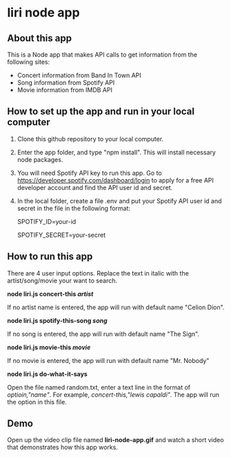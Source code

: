 # liri node app

## About this app
This is a Node app that makes API calls to get information from the following sites:
* Concert information from Band In Town API
* Song information from Spotify API
* Movie information from IMDB API

## How to set up the app and run in your local computer
1. Clone this github repository to your local computer.
2. Enter the app folder, and type "npm install". This will install necessary node packages.
3. You will need Spotify API key to run this app. Go to https://developer.spotify.com/dashboard/login to apply for a free API developer account and find the API user id and secret.
4. In the local folder, create a file .env and put your Spotify API user id and secret in the file in the following format:

    SPOTIFY_ID=your-id

    SPOTIFY_SECRET=your-secret

## How to run this app
There are 4 user input options. Replace the text in italic with the artist/song/movie your want to search.

**node liri.js concert-this _artist_**

If no artist name is entered, the app will run with default name "Celion Dion".

**node liri.js spotify-this-song _song_**

If no song is entered, the app will run with default name "The Sign".

**node liri.js movie-this _movie_**

If no movie is entered, the app will run with default name "Mr. Nobody"

**node liri.js do-what-it-says**

Open the file named random.txt, enter a text line in the format of _optioin,"name"_. For example, _concert-this,"lewis capaldi"_. The app will run the option in this file.

## Demo
Open up the video clip file named **liri-node-app.gif** and watch a short video that demonstrates how this app works.


